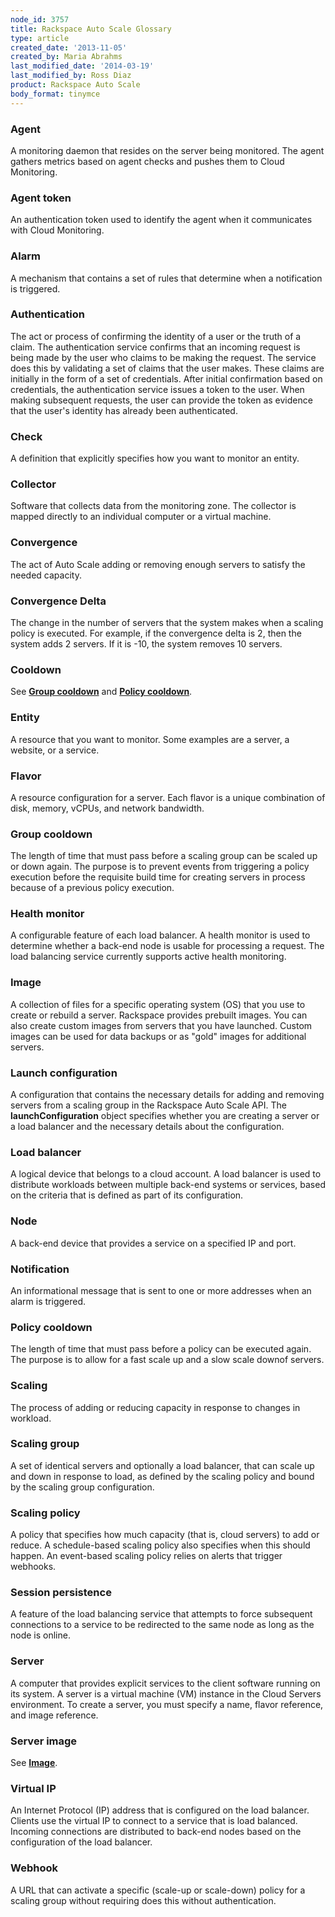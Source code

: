 ```yaml
---
node_id: 3757
title: Rackspace Auto Scale Glossary
type: article
created_date: '2013-11-05'
created_by: Maria Abrahms
last_modified_date: '2014-03-19'
last_modified_by: Ross Diaz
product: Rackspace Auto Scale
body_format: tinymce
---
```


### Agent

A monitoring daemon that resides on the server being monitored. The
agent gathers metrics based on agent checks and pushes them to Cloud
Monitoring.

### Agent token

An authentication token used to identify the agent when it communicates
with Cloud Monitoring.

### Alarm

A mechanism that contains a set of rules that determine when a
notification is triggered.

### Authentication

The act or process of confirming the identity of a user or the truth of
a claim. The authentication service confirms that an incoming request is
being made by the user who claims to be making the request. The service
does this by validating a set of claims that the user makes. These
claims are initially in the form of a set of credentials. After initial
confirmation based on credentials, the authentication service issues a
token to the user. When making subsequent requests, the user can provide
the token as evidence that the user's identity has already been
authenticated.

### Check

A definition that explicitly specifies how you want to monitor an
entity.

### Collector

Software that collects data from the monitoring zone. The collector is
mapped directly to an individual computer or a virtual machine.

### Convergence

The act of Auto Scale adding or removing enough servers to satisfy the
needed capacity.

### Convergence Delta

The change in the number of servers that the system makes when a scaling
policy is executed. For example, if the convergence delta is 2, then the
system adds 2 servers. If it is -10, the system removes 10 servers.

### Cooldown

See **[Group cooldown](#GroupCooldown)** and [**Policy
cooldown**](#PolicyCooldown).

### Entity

A resource that you want to monitor. Some examples are a server, a
website, or a service.

### Flavor

A resource configuration for a server. Each flavor is a unique
combination of disk, memory, vCPUs, and network bandwidth.

### Group cooldown

The length of time that must pass before a scaling group can be scaled
up or down again. The purpose is to prevent events from triggering a
policy execution before the requisite build time for creating servers in
process because of a previous policy execution.

### Health monitor

A configurable feature of each load balancer. A health monitor is used
to determine whether a back-end node is usable for processing a request.
The load balancing service currently supports active health monitoring.

### Image

A collection of files for a specific operating system (OS) that you use
to create or rebuild a server. Rackspace provides prebuilt images. You
can also create custom images from servers that you have launched.
Custom images can be used for data backups or as "gold" images for
additional servers.

### Launch configuration

A configuration that contains the necessary details for adding and
removing servers from a scaling group in the Rackspace Auto Scale API.
The **launchConfiguration** object specifies whether you are creating a
server or a load balancer and the necessary details about the
configuration.

### Load balancer

A logical device that belongs to a cloud account. A load balancer is
used to distribute workloads between multiple back-end systems or
services, based on the criteria that is defined as part of its
configuration.

### Node

A back-end device that provides a service on a specified IP and port.

### Notification

An informational message that is sent to one or more addresses when an
alarm is triggered.

### Policy cooldown

The length of time that must pass before a policy can be executed again.
The purpose is to allow for a fast scale up and a slow scale downof
servers.

### Scaling

The process of adding or reducing capacity in response to changes in
workload.

### Scaling group

A set of identical servers and optionally a load balancer, that can
scale up and down in response to load, as defined by the scaling policy
and bound by the scaling group configuration.

### Scaling policy

A policy that specifies how much capacity (that is, cloud servers) to
add or reduce. A schedule-based scaling policy also specifies when this
should happen. An event-based scaling policy relies on alerts that
trigger webhooks.

### Session persistence

A feature of the load balancing service that attempts to force
subsequent connections to a service to be redirected to the same node as
long as the node is online.

### Server

A computer that provides explicit services to the client software
running on its system. A server is a virtual machine (VM) instance in
the Cloud Servers environment. To create a server, you must specify a
name, flavor reference, and image reference.

### Server image

See [**Image**](#Image).

### Virtual IP

An Internet Protocol (IP) address that is configured on the load
balancer. Clients use the virtual IP to connect to a service that is
load balanced. Incoming connections are distributed to back-end nodes
based on the configuration of the load balancer.

### Webhook

A URL that can activate a specific (scale-up or scale-down) policy for a
scaling group without requiring does this without authentication.

